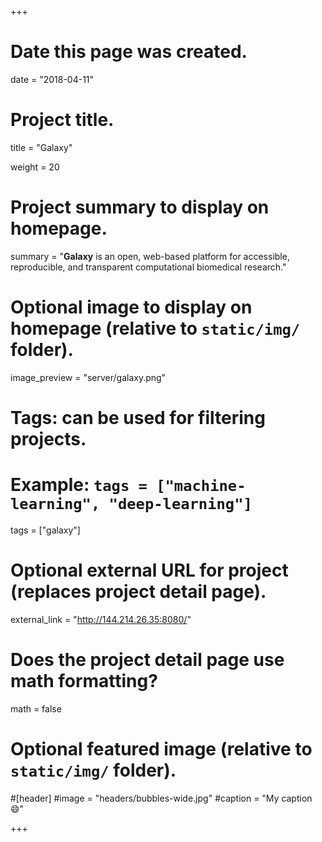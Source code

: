 +++
# Date this page was created.
date = "2018-04-11"

# Project title.
title = "Galaxy"

weight = 20
# Project summary to display on homepage.
summary = "**Galaxy** is an open, web-based platform for accessible, reproducible, and transparent computational biomedical research."

# Optional image to display on homepage (relative to `static/img/` folder).
image_preview = "server/galaxy.png"

# Tags: can be used for filtering projects.
# Example: `tags = ["machine-learning", "deep-learning"]`
tags = ["galaxy"]

# Optional external URL for project (replaces project detail page).
external_link = "http://144.214.26.35:8080/"

# Does the project detail page use math formatting?
math = false

# Optional featured image (relative to `static/img/` folder).
#[header]
#image = "headers/bubbles-wide.jpg"
#caption = "My caption :smile:"


+++